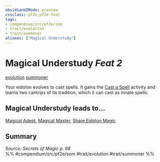 ```yaml
---
obsidianUIMode: preview
cssclass: pf2e,pf2e-feat
tags:
- compendium/src/pf2e/som
- trait/evolution
- trait/summoner
aliases: ["Magical Understudy"]
---
```

# Magical Understudy  *Feat 2*  
[evolution](evolution-som.md "Evolution Feat Trait")  [summoner](Reference/Rules/Traits/summoner-som.md "Summoner Class Trait")  


Your eidolon evolves to cast spells. It gains the [Cast a Spell](cast-a-spell.md) activity and learns two cantrips of its tradition, which it can cast as innate spells.

## Magical Understudy leads to...

[Magical Adept](magical-adept-som.md), [Magical Master](magical-master-som.md), [Share Eidolon Magic](share-eidolon-magic-som.md)

## Summary

*Source: Secrets of Magic p. 68*  
%% #compendium/src/pf2e/som #trait/evolution #trait/summoner %%